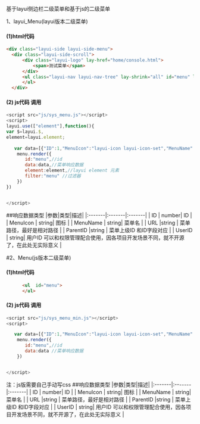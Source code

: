  基于layui侧边栏二级菜单和基于js的二级菜单
 
 1、layui_Menu(layui版本二级菜单)  
   #### (1)html代码
  ```html
 <div class="layui-side layui-side-menu">
    <div class="layui-side-scroll">
        <div class="layui-logo" lay-href="home/console.html">
            <span>测试菜单</span>
        </div>
        <ul class="layui-nav layui-nav-tree" lay-shrink="all" id="menu" lay-filter="menu">
        </ul>
    </div>
```        
#### (2) js代码 调用
 ```javascript 
 <script src="js/sys_menu.js"></script>
<script>
layui.use(["element"],function(){
var $=layui.$,
element=layui.element;
    
    var data=[{"ID":1,"MenuIcon":"layui-icon layui-icon-set","MenuName":"系统设置","URL":null,"ParentID":null,"UserID":""} ]
     menu.render({
        id:"menu",//id
        data:data,//菜单响应数据
        element:element,//layui element 元素
        filter:"menu" //过滤器
     })
})


</script>
```
##响应数据类型
|参数|类型|描述|
|:-------|:-------|:-------|
| ID | number| ID  |
| MenuIcon | string| 图标 |
| MenuName | string| 菜单名 |
|  URL |string  | 菜单路径，最好是相对路径 |
|  ParentID |string  | 菜单上级ID 和ID字段对应 |
| UserID | string| 用户ID 可以和权限管理配合使用，因各项目开发场景不同，就不开源了，在此处无实际意义 |



#2、Menu(js版本二级菜单)  
   #### (1)html代码
  ```html 
        <ul  id="menu">
        </ul> 
```        
#### (2) js代码 调用
 ```javascript 
 <script src="js/sys_menu_min.js"></script>
<script>
 
    var data=[{"ID":1,"MenuIcon":"layui-icon layui-icon-set","MenuName":"系统设置","URL":null,"ParentID":null,"UserID":""} ]
     menu.render({
        id:"menu",//id
        data:data //菜单响应数据 
     }) 


</script>
```
注：js版需要自己手动写css
##响应数据类型
|参数|类型|描述|
|:-------|:-------|:-------|
| ID | number| ID  |
| MenuIcon | string| 图标 |
| MenuName | string| 菜单名 |
|  URL |string  | 菜单路径，最好是相对路径 |
|  ParentID |string  | 菜单上级ID 和ID字段对应 |
| UserID | string| 用户ID 可以和权限管理配合使用，因各项目开发场景不同，就不开源了，在此处无实际意义 |

